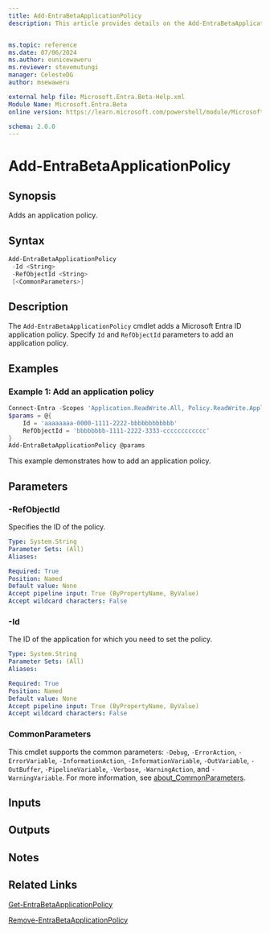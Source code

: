 ```yaml
---
title: Add-EntraBetaApplicationPolicy
description: This article provides details on the Add-EntraBetaApplicationPolicy command.


ms.topic: reference
ms.date: 07/06/2024
ms.author: eunicewaweru
ms.reviewer: stevemutungi
manager: CelesteDG
author: msewaweru

external help file: Microsoft.Entra.Beta-Help.xml
Module Name: Microsoft.Entra.Beta
online version: https://learn.microsoft.com/powershell/module/Microsoft.Entra.Beta/Add-EntraBetaApplicationPolicy

schema: 2.0.0
---
```


# Add-EntraBetaApplicationPolicy

## Synopsis

Adds an application policy.

## Syntax

```powershell
Add-EntraBetaApplicationPolicy
 -Id <String>
 -RefObjectId <String>
 [<CommonParameters>]
```

## Description

The `Add-EntraBetaApplicationPolicy` cmdlet adds a Microsoft Entra ID application policy. Specify `Id` and `RefObjectId` parameters to add an application policy.

## Examples

### Example 1: Add an application policy

```powershell
Connect-Entra -Scopes 'Application.ReadWrite.All, Policy.ReadWrite.ApplicationConfiguration'
$params = @{
    Id = 'aaaaaaaa-0000-1111-2222-bbbbbbbbbbbb'
    RefObjectId = 'bbbbbbbb-1111-2222-3333-cccccccccccc'
}
Add-EntraBetaApplicationPolicy @params
```

This example demonstrates how to add an application policy.

## Parameters

### -RefObjectId

Specifies the ID of the policy.

```yaml
Type: System.String
Parameter Sets: (All)
Aliases:

Required: True
Position: Named
Default value: None
Accept pipeline input: True (ByPropertyName, ByValue)
Accept wildcard characters: False
```

### -Id

The ID of the application for which you need to set the policy.

```yaml
Type: System.String
Parameter Sets: (All)
Aliases:

Required: True
Position: Named
Default value: None
Accept pipeline input: True (ByPropertyName, ByValue)
Accept wildcard characters: False
```

### CommonParameters

This cmdlet supports the common parameters: `-Debug`, `-ErrorAction`, `-ErrorVariable`, `-InformationAction`, `-InformationVariable`, `-OutVariable`, `-OutBuffer`, `-PipelineVariable`, `-Verbose`, `-WarningAction`, and `-WarningVariable`. For more information, see [about_CommonParameters](https://go.microsoft.com/fwlink/?LinkID=113216).

## Inputs

## Outputs

## Notes

## Related Links

[Get-EntraBetaApplicationPolicy](Get-EntraBetaApplicationPolicy.md)

[Remove-EntraBetaApplicationPolicy](Remove-EntraBetaApplicationPolicy.md)
